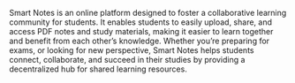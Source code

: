 Smart Notes is an online platform designed to foster a collaborative learning community for students. It enables students to easily upload, share, and access PDF notes and study materials, making it easier to learn together and benefit from each other’s knowledge. Whether you’re preparing for exams, or looking for new perspective, Smart Notes helps students connect, collaborate, and succeed in their studies by providing a decentralized hub for shared learning resources.
